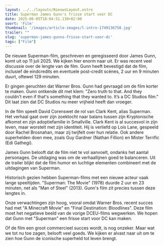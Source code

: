 ```yaml
---
layout: ../../layouts/NieuwsLayout.astro
title: Superman James Gunn's frisse start voor DC
date: 2025-06-05T18:04:51.130+02:00
soort: 'Film'
thumbnail: '/images/article-images/l-intro-1749136758.jpg'
trailer: ""
slug: 'superman-james-gunns-frisse-start-voor-dc'
tags: ["Film"]
---
```


De nieuwe Superman-film, geschreven en geregisseerd door James Gunn, komt uit op
11 juli 2025. We kijken hier enorm naar uit. Er was recent veel discussie over
de lengte van de film. Gunn heeft bevestigd dat de film, inclusief de
eindcredits en eventuele post-credit scènes, 2 uur en 9 minuten duurt, oftewel
129 minuten.

Er gingen geruchten dat Warner Bros. Gunn had gevraagd om de film korter te
maken. Gunn ontkende dit met klem: "Zero truth to that. And they couldn't even
if that's something that they wanted to. It’s a DC Studios film." Dit laat zien
dat DC Studios nu meer vrijheid heeft dan vroeger.

In de film speelt David Corenswet de rol van Clark Kent, alias Superman. Het
verhaal gaat over zijn zoektocht naar balans tussen zijn Kryptonische afkomst en
zijn adoptiefamilie in Smallville. Clark Kent is al succesvol in zijn leven,
maar worstelt met zijn identiteit. Hij is verliefd op Lois Lane, gespeeld door
Rachel Brosnahan, maar zij twijfelt over hun relatie. Ook andere superhelden
doen mee, zoals Guy Gardner (Nathan Fillion) en Mister Terrific (Edi Gathegi).

James Gunn belooft dat de film niet te vol aanvoelt, ondanks het aantal
personages. De uitdaging was om de verhaallijnen goed te balanceren. Uit de
trailer blijkt dat de film humor en luchtige elementen combineert met de
uitdagingen van Superman.

Historisch gezien hebben Superman-films met een nieuwe acteur vaak lange
speeltijden. "Superman: The Movie" (1978) duurde 2 uur en 23 minuten, net als
"Man of Steel" (2013). Gunn's film zit precies tussen deze lengtes in.

Onze verwachtingen zijn hoog, vooral omdat Warner Bros. recent succes had met "A
Minecraft Movie" en "Final Destination: Bloodlines". Deze film moet het
negatieve beeld van de vorige DCEU-films wegwerken. We hopen dat Gunn met
"Superman" een frisse start voor DC kan maken.

Of de film een groot commercieel succes wordt, is nog onzeker. Maar wat we tot
nu toe zagen, belooft veel goeds. We kijken er alvast naar uit om te zien hoe
Gunn de iconische superheld tot leven brengt.